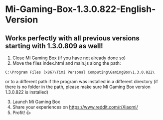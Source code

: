 # Mi-Gaming-Box-1.3.0.822-English-Version

## Works perfectly with all previous versions starting with 1.3.0.809 as well!

1) Close Mi Gaming Box (if you have not already done so)
2) Move the files index.html and main.js along the path:

`C:\Program Files (x86)\Timi Personal Computing\GamingBox\1.3.0.822\`

or to a different path if the program was installed in a different directory (if there is no folder in the path, please make sure Mi Gaming Box version 1.3.0.822 is installed)

3) Launch Mi Gaming Box
4) Share your experiences on https://www.reddit.com/r/Xiaomi/
5) Profit! :+1:

